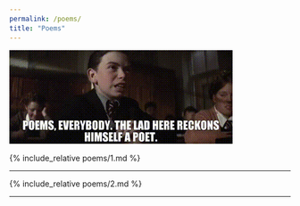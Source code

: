 ```yaml
---
permalink: /poems/
title: "Poems"
---
```


![](/assets/poems.gif)

{% include_relative poems/1.md %}
<hr>
{% include_relative poems/2.md %}
<hr>